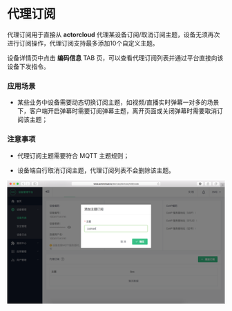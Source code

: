 # 代理订阅

代理订阅用于直接从 **actorcloud** 代理某设备订阅/取消订阅主题，设备无须再次进行订阅操作，代理订阅支持最多添加10个自定义主题。

设备详情页中点击 **编码信息** TAB 页，可以查看代理订阅列表并通过平台直接向该设备下发指令。

### 应用场景

- 某些业务中设备需要动态切换订阅主题，如视频/直播实时弹幕一对多的场景下，客户端开启弹幕时需要订阅弹幕主题，离开页面或关闭弹幕时需要取消订阅该主题；


### 注意事项

- 代理订阅主题需要符合 MQTT 主题规则；

- 设备端自行取消订阅主题，代理订阅列表不会删除该主题。


![](/images/device_subscription.png)